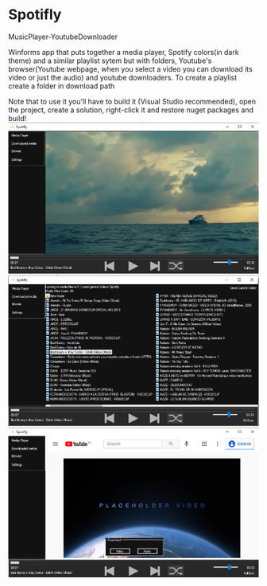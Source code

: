 # Spotifly
MusicPlayer-YoutubeDownloader


Winforms app that puts together a media player, Spotify colors(in dark theme) and a similar playlist sytem but with folders, Youtube's browser(Youtube webpage, when you select a video you can download its video or just the audio) and youtube downloaders.  To create a playlist create a folder in download path


Note that to use it you'll have to build it (Visual Studio recommended), open the project, create a solution, right-click it and restore nuget packages and build!
![Main-Page](https://github.com/GGasset/Spotifly/blob/main/Images/Main-Page.png?raw=true)
![Media-List-View](https://github.com/GGasset/Spotifly/blob/main/Images/Media-List-View.png?raw=true)
![Browser](https://github.com/GGasset/Spotifly/blob/main/Images/Browser.png?raw=true)
